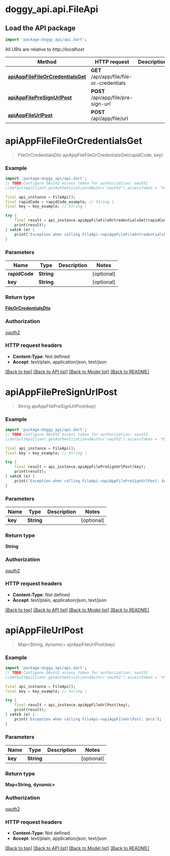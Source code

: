 # doggy_api.api.FileApi

## Load the API package
```dart
import 'package:doggy_api/api.dart';
```

All URIs are relative to *http://localhost*

Method | HTTP request | Description
------------- | ------------- | -------------
[**apiAppFileFileOrCredentialsGet**](FileApi.md#apiappfilefileorcredentialsget) | **GET** /api/app/file/file-or-credentials | 
[**apiAppFilePreSignUrlPost**](FileApi.md#apiappfilepresignurlpost) | **POST** /api/app/file/pre-sign-url | 
[**apiAppFileUrlPost**](FileApi.md#apiappfileurlpost) | **POST** /api/app/file/url | 


# **apiAppFileFileOrCredentialsGet**
> FileOrCredentialsDto apiAppFileFileOrCredentialsGet(rapidCode, key)



### Example
```dart
import 'package:doggy_api/api.dart';
// TODO Configure OAuth2 access token for authorization: oauth2
//defaultApiClient.getAuthentication<OAuth>('oauth2').accessToken = 'YOUR_ACCESS_TOKEN';

final api_instance = FileApi();
final rapidCode = rapidCode_example; // String | 
final key = key_example; // String | 

try {
    final result = api_instance.apiAppFileFileOrCredentialsGet(rapidCode, key);
    print(result);
} catch (e) {
    print('Exception when calling FileApi->apiAppFileFileOrCredentialsGet: $e\n');
}
```

### Parameters

Name | Type | Description  | Notes
------------- | ------------- | ------------- | -------------
 **rapidCode** | **String**|  | [optional] 
 **key** | **String**|  | [optional] 

### Return type

[**FileOrCredentialsDto**](FileOrCredentialsDto.md)

### Authorization

[oauth2](../README.md#oauth2)

### HTTP request headers

 - **Content-Type**: Not defined
 - **Accept**: text/plain, application/json, text/json

[[Back to top]](#) [[Back to API list]](../README.md#documentation-for-api-endpoints) [[Back to Model list]](../README.md#documentation-for-models) [[Back to README]](../README.md)

# **apiAppFilePreSignUrlPost**
> String apiAppFilePreSignUrlPost(key)



### Example
```dart
import 'package:doggy_api/api.dart';
// TODO Configure OAuth2 access token for authorization: oauth2
//defaultApiClient.getAuthentication<OAuth>('oauth2').accessToken = 'YOUR_ACCESS_TOKEN';

final api_instance = FileApi();
final key = key_example; // String | 

try {
    final result = api_instance.apiAppFilePreSignUrlPost(key);
    print(result);
} catch (e) {
    print('Exception when calling FileApi->apiAppFilePreSignUrlPost: $e\n');
}
```

### Parameters

Name | Type | Description  | Notes
------------- | ------------- | ------------- | -------------
 **key** | **String**|  | [optional] 

### Return type

**String**

### Authorization

[oauth2](../README.md#oauth2)

### HTTP request headers

 - **Content-Type**: Not defined
 - **Accept**: text/plain, application/json, text/json

[[Back to top]](#) [[Back to API list]](../README.md#documentation-for-api-endpoints) [[Back to Model list]](../README.md#documentation-for-models) [[Back to README]](../README.md)

# **apiAppFileUrlPost**
> Map<String, dynamic> apiAppFileUrlPost(key)



### Example
```dart
import 'package:doggy_api/api.dart';
// TODO Configure OAuth2 access token for authorization: oauth2
//defaultApiClient.getAuthentication<OAuth>('oauth2').accessToken = 'YOUR_ACCESS_TOKEN';

final api_instance = FileApi();
final key = key_example; // String | 

try {
    final result = api_instance.apiAppFileUrlPost(key);
    print(result);
} catch (e) {
    print('Exception when calling FileApi->apiAppFileUrlPost: $e\n');
}
```

### Parameters

Name | Type | Description  | Notes
------------- | ------------- | ------------- | -------------
 **key** | **String**|  | [optional] 

### Return type

**Map<String, dynamic>**

### Authorization

[oauth2](../README.md#oauth2)

### HTTP request headers

 - **Content-Type**: Not defined
 - **Accept**: text/plain, application/json, text/json

[[Back to top]](#) [[Back to API list]](../README.md#documentation-for-api-endpoints) [[Back to Model list]](../README.md#documentation-for-models) [[Back to README]](../README.md)

